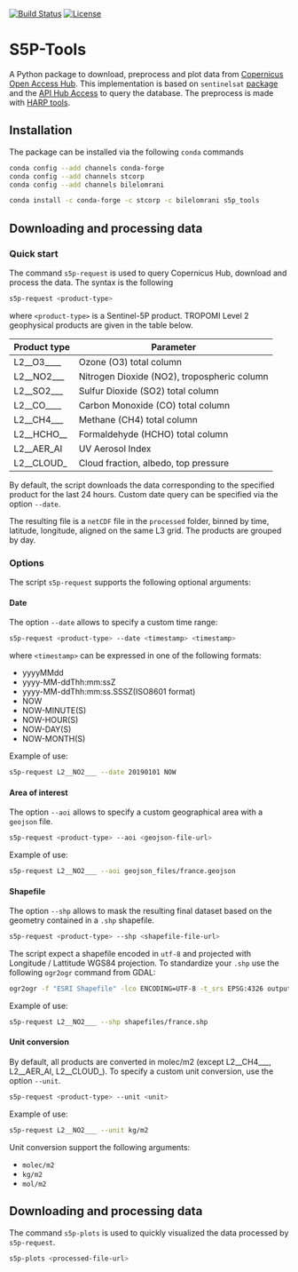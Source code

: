 [![Build Status](https://travis-ci.com/bilelomrani1/s5p_tools.svg?branch=master)](https://travis-ci.com/bilelomrani/s5p_tools)
[![License](https://img.shields.io/github/license/bilelomrani1/s5p-tools.svg)](https://img.shields.io/github/license/bilelomrani1/s5p-tools.svg)

S5P-Tools
=====================================

A Python package to download, preprocess and plot data from [Copernicus Open Access Hub](https://scihub.copernicus.eu). This implementation is based on `sentinelsat` [package](https://github.com/sentinelsat/sentinelsat) and the [API Hub Access](https://scihub.copernicus.eu/twiki/do/view/SciHubWebPortal/APIHubDescription) to query the database. The preprocess is made with [HARP tools](https://cdn.rawgit.com/stcorp/harp/master/doc/html/harpconvert.html).

## Installation

The package can be installed via the following `conda` commands

```bash
conda config --add channels conda-forge
conda config --add channels stcorp
conda config --add channels bilelomrani

conda install -c conda-forge -c stcorp -c bilelomrani s5p_tools
```

## Downloading and processing data

### Quick start

The command `s5p-request` is used to query Copernicus Hub, download and process the data. The syntax is the following

```bash
s5p-request <product-type>
```
where `<product-type>` is a Sentinel-5P product. TROPOMI Level 2 geophysical products are given in the table below.

| Product type          | Parameter                                              |
|-----------------------|--------------------------------------------------------|
| L2__O3____            | Ozone (O3) total column                                |
| L2__NO2___            | Nitrogen Dioxide (NO2), tropospheric column            |
| L2__SO2___            | Sulfur Dioxide (SO2) total column                      |
| L2__CO____            | Carbon Monoxide (CO) total column                      |
| L2__CH4___            | Methane (CH4) total column                             |
| L2__HCHO__            | Formaldehyde (HCHO) total column                       |
| L2__AER_AI            | UV Aerosol Index                                       |
| L2__CLOUD_            | Cloud fraction, albedo, top pressure                   |

By default, the script downloads the data corresponding to the specified product for the last 24 hours. Custom date query can be specified via the option `--date`.

The resulting file is a `netCDF` file in the `processed` folder, binned by time, latitude, longitude, aligned on the same L3 grid. The products are grouped by day.

### Options

The script `s5p-request` supports the following optional arguments:


#### Date

The option `--date` allows to specify a custom time range:

```bash
s5p-request <product-type> --date <timestamp> <timestamp>
```
where `<timestamp>` can be expressed in one of the following formats:
  - yyyyMMdd
  - yyyy-MM-ddThh:mm:ssZ
  - yyyy-MM-ddThh:mm:ss.SSSZ(ISO8601 format)
  - NOW
  - NOW-<n>MINUTE(S)
  - NOW-<n>HOUR(S)
  - NOW-<n>DAY(S)
  - NOW-<n>MONTH(S)

Example of use:
```bash
s5p-request L2__NO2___ --date 20190101 NOW
```

#### Area of interest

The option `--aoi` allows to specify a custom geographical area with a `geojson` file.

```bash
s5p-request <product-type> --aoi <geojson-file-url>
```

Example of use:
```bash
s5p-request L2__NO2___ --aoi geojson_files/france.geojson
```

#### Shapefile

The option `--shp` allows to mask the resulting final dataset based on the geometry contained in a `.shp` shapefile.

```bash
s5p-request <product-type> --shp <shapefile-file-url>
```

The script expect a shapefile encoded in `utf-8` and projected with Longitude / Lattitude WGS84 projection. To standardize your `.shp` use the following `ogr2ogr` command from GDAL:

```bash
ogr2ogr -f "ESRI Shapefile" -lco ENCODING=UTF-8 -t_srs EPSG:4326 output.shp input.shp
```


Example of use:
```bash
s5p-request L2__NO2___ --shp shapefiles/france.shp
```

#### Unit conversion

By default, all products are converted in molec/m2 (except L2__CH4___, L2__AER_AI, L2__CLOUD_). To specify a custom unit conversion, use the option `--unit`.

```bash
s5p-request <product-type> --unit <unit>
```

Example of use:
```bash
s5p-request L2__NO2___ --unit kg/m2
```

Unit conversion support the following arguments:
- `molec/m2`
- `kg/m2`
- `mol/m2`


## Downloading and processing data

The command `s5p-plots` is used to quickly visualized the data processed by `s5p-request`.

```bash
s5p-plots <processed-file-url>
```
